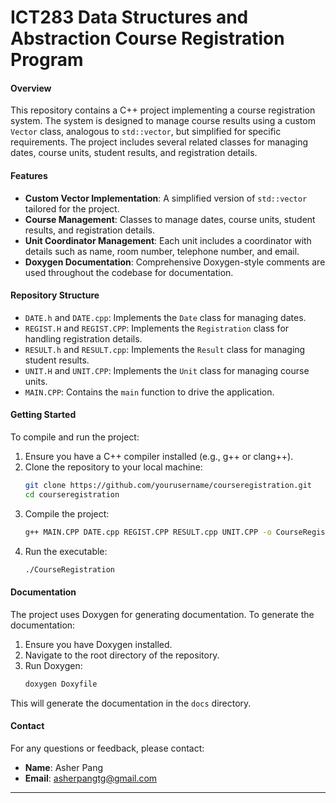 # ICT283 Data Structures and Abstraction Course Registration Program

#### Overview

This repository contains a C++ project implementing a course registration system. The system is designed to manage course results using a custom `Vector` class, analogous to `std::vector`, but simplified for specific requirements. The project includes several related classes for managing dates, course units, student results, and registration details.

#### Features

- **Custom Vector Implementation**: A simplified version of `std::vector` tailored for the project.
- **Course Management**: Classes to manage dates, course units, student results, and registration details.
- **Unit Coordinator Management**: Each unit includes a coordinator with details such as name, room number, telephone number, and email.
- **Doxygen Documentation**: Comprehensive Doxygen-style comments are used throughout the codebase for documentation.

#### Repository Structure

- `DATE.h` and `DATE.cpp`: Implements the `Date` class for managing dates.
- `REGIST.H` and `REGIST.CPP`: Implements the `Registration` class for handling registration details.
- `RESULT.h` and `RESULT.cpp`: Implements the `Result` class for managing student results.
- `UNIT.H` and `UNIT.CPP`: Implements the `Unit` class for managing course units.
- `MAIN.CPP`: Contains the `main` function to drive the application.

#### Getting Started

To compile and run the project:

1. Ensure you have a C++ compiler installed (e.g., g++ or clang++).
2. Clone the repository to your local machine:
   ```sh
   git clone https://github.com/yourusername/courseregistration.git
   cd courseregistration
   ```
3. Compile the project:
   ```sh
   g++ MAIN.CPP DATE.cpp REGIST.CPP RESULT.cpp UNIT.CPP -o CourseRegistration
   ```
4. Run the executable:
   ```sh
   ./CourseRegistration
   ```

#### Documentation

The project uses Doxygen for generating documentation. To generate the documentation:

1. Ensure you have Doxygen installed.
2. Navigate to the root directory of the repository.
3. Run Doxygen:
   ```sh
   doxygen Doxyfile
   ```

This will generate the documentation in the `docs` directory.

#### Contact

For any questions or feedback, please contact:

- **Name**: Asher Pang
- **Email**: asherpangtg@gmail.com

---
